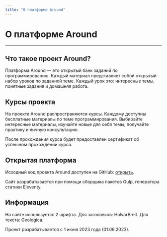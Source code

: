 ```yaml
---
title: "О платформе Around"
---
```


# О платформе Around

---

## Что такое проект Around?

Платформа Around — это открытый банк заданий по программированию.
Каждый материал представляет собой открытый набор уроков по заданной теме.
Каждый урок это: интересные темы, понятные задания и домашняя работа.

## Курсы проекта

На проекте Around распространяются курсы. Каждому доступны бесплатные материалы по теме
программирования. Выбирайте интересные материалы, изучайте новые для себя темы, получайте
практику и личную консультацию.

После прохождения курса будет предоставлен сертификат об успешном прохождении курса.

## Открытая платформа

Исходный код проекта Around доступен на GitHub: [открыть](https://github.com/DanyaBooba/dev-dybka).

Сайт разрабатывается при помощи сборщика пакетов Gulp, генератора статики Eleventy.

## Информация

На сайте используется 2 шрифта. Для заголовков: HalvarBreit. Для текста: Geologica.

Проект разрабатывается с 1 июня 2023 года (01.06.2023).

